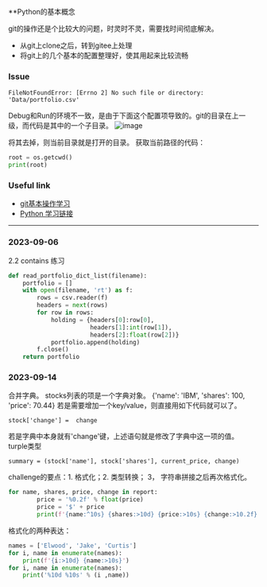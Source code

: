 **Python的基本概念

git的操作还是个比较大的问题，时灵时不灵，需要找时间彻底解决。
* 从git上clone之后，转到gitee上处理
* 将git上的几个基本的配置整理好，使其用起来比较流畅

### Issue
```
FileNotFoundError: [Errno 2] No such file or directory: 'Data/portfolio.csv'
```
Debug和Run的环境不一致，是由于下面这个配置项导致的。git的目录在上一级，而代码是其中的一个子目录。
![image](https://github.com/kinghuns/learn-python/assets/3986252/ce373db3-be6d-4b7e-92e4-7ce15cd8c57e)

将其去掉，则当前目录就是打开的目录。
获取当前路径的代码：
```python
root = os.getcwd()
print(root)
```

### Useful link
- [git基本操作学习](https://learngitbranching.js.org/?locale=zh_CN)
- [Python 学习链接](https://github.com/kinghuns/practical-python)

---

### 2023-09-06
2.2 contains 练习

``` python
def read_portfolio_dict_list(filename):
    portfolio = []
    with open(filename, 'rt') as f:
        rows = csv.reader(f)
        headers = next(rows)
        for row in rows:
            holding = {headers[0]:row[0], 
                       headers[1]:int(row[1]),
                       headers[2]:float(row[2])}
            portfolio.append(holding)
        f.close()
    return portfolio
```

### 2023-09-14
合并字典。
stocks列表的项是一个字典对象。
 {'name': 'IBM', 'shares': 100, 'price': 70.44}
 若是需要增加一个key/value，则直接用如下代码就可以了。
 ```
 stock['change'] =  change 
 ```
若是字典中本身就有'change'键，上述语句就是修改了字典中这一项的值。
turple类型
```
summary = (stock['name'], stock['shares'], current_price, change)
```
challenge的要点：1. 格式化；2. 类型转换； 3， 字符串拼接之后再次格式化。
```python
for name, shares, price, change in report:
        price = '%0.2f' % float(price)
        price = '$' + price 
        print(f'{name:^10s} {shares:>10d} {price:>10s} {change:>10.2f}')
```

格式化的两种表达：
```python
names = ['Elwood', 'Jake', 'Curtis']
for i, name in enumerate(names):
    print(f'{i:>10d} {name:>10s}')
for i, name in enumerate(names):
    print('%10d %10s' % (i ,name))
```



